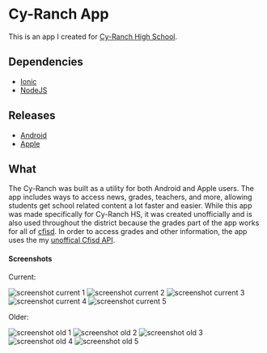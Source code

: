# Cy-Ranch App
This is an app I created for [Cy-Ranch High School](http://cyranch.cfisd.net/).

## Dependencies
+ [Ionic](https://ionicframework.com/)
+ [NodeJS](https://nodejs.org/)

## Releases
+ [Android](https://play.google.com/apps/testing/com.sshh12.cyranch)
+ [Apple](https://itunes.apple.com/WebObjects/MZStore.woa/wa/viewSoftware?id=1082927247&mt=8)

## What
The Cy-Ranch was built as a utility for both Android and Apple users. The app includes ways to access
news, grades, teachers, and more, allowing students get school related content a lot faster and easier. 
While this app was made specifically for Cy-Ranch HS, it was created unofficially and is also used throughout
the district because the grades part of the app works for all of [cfisd](http://www.cfisd.net/en/). In order to access
grades and other information, the app uses the my [unoffical Cfisd API](https://github.com/sshh12/CyRanch-App-Server).

#### Screenshots

Current:

![screenshot current 1](http://is1.mzstatic.com/image/thumb/Purple128/v4/d8/23/d3/d823d3f4-8b9c-5ceb-14b6-5ab9600a7828/source/300x300bb.jpg) ![screenshot current 2](http://is1.mzstatic.com/image/thumb/Purple118/v4/05/94/e3/0594e3e7-8dae-db29-e981-37caa233d974/source/300x300bb.jpg) ![screenshot current 3](http://is2.mzstatic.com/image/thumb/Purple128/v4/99/51/c8/9951c854-738c-cabd-4cd4-43ffee3189ea/source/300x300bb.jpg) ![screenshot current 4](http://is1.mzstatic.com/image/thumb/Purple118/v4/0e/d5/e9/0ed5e94f-5ad6-56fa-69a3-1efa85928073/source/300x300bb.jpg) ![screenshot current 5](http://is4.mzstatic.com/image/thumb/Purple118/v4/86/e4/9d/86e49d70-4465-bcca-c14f-efe2d4c72c2a/source/300x300bb.jpg)

Older:

![screenshot old 1](https://is1-ssl.mzstatic.com/image/thumb/Purple62/v4/f9/2c/6e/f92c6ec1-bf09-86e8-8afe-e6182f4b2adc/pr_source.png/300x300bb.jpg?1493488612640)  ![screenshot old 2](https://is1-ssl.mzstatic.com/image/thumb/Purple62/v4/21/dc/a8/21dca82c-3e86-38a9-5671-2ccb45ae53b0/pr_source.png/300x300bb.jpg?1493488612641)  ![screenshot old 3](https://is1-ssl.mzstatic.com/image/thumb/Purple62/v4/a0/52/4d/a0524da0-59b7-e404-493a-fa345ddef60a/pr_source.png/300x300bb.jpg?1493488612642)  ![screenshot old 4](https://is1-ssl.mzstatic.com/image/thumb/Purple62/v4/eb/18/36/eb1836b1-463d-b2cf-4eab-4d6003b080ba/pr_source.png/300x300bb.jpg?1493488612642)  ![screenshot old 5](https://is1-ssl.mzstatic.com/image/thumb/Purple71/v4/62/f1/11/62f111e5-c88a-f74a-8b39-daa39547daaf/pr_source.png/300x300bb.jpg?1493488612643)